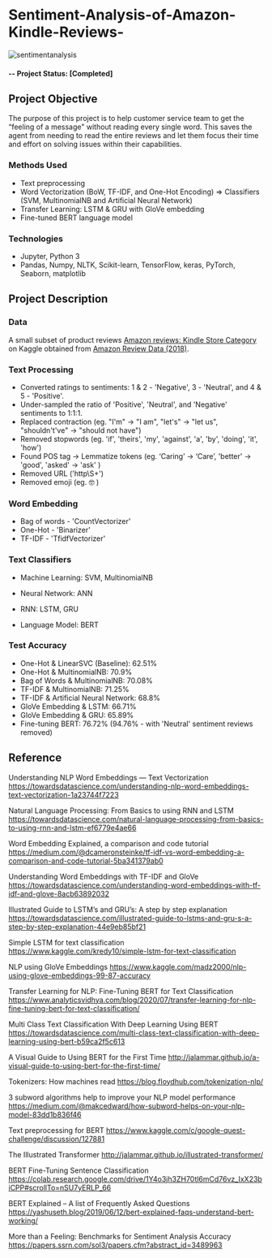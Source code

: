 # Sentiment-Analysis-of-Amazon-Kindle-Reviews-

![sentimentanalysis](https://user-images.githubusercontent.com/49653689/94883213-10b66280-0438-11eb-9eda-f0288f6f91ed.png)

#### -- Project Status: [Completed]

## Project Objective
The purpose of this project is to help customer service team to get the “feeling of a message" without reading every single word. This saves the agent from needing to read the entire reviews and let them focus their time and effort on solving issues within their capabilities. 

### Methods Used
* Text preprocessing 
* Word Vectorization (BoW, TF-IDF, and One-Hot Encoding) => Classifiers (SVM, MultinomialNB and Artificial Neural Network)
* Transfer Learning: LSTM & GRU with GloVe embedding
* Fine-tuned BERT language model

### Technologies

* Jupyter, Python 3
* Pandas, Numpy, NLTK, Scikit-learn, TensorFlow, keras, PyTorch, Seaborn, matplotlib

## Project Description

### Data 

A small subset of product reviews [Amazon reviews: Kindle Store Category](https://www.kaggle.com/bharadwaj6/kindle-reviews/notebooks) on Kaggle obtained from [Amazon Review Data (2018)](https://nijianmo.github.io/amazon/index.html).

### Text Processing

* Converted ratings to sentiments: 1 & 2 - 'Negative', 3 - 'Neutral', and 4 & 5 - 'Positive'.
* Under-sampled the ratio of 'Positive', 'Neutral', and 'Negative' sentiments to 1:1:1.
* Replaced contraction (eg. "I'm" -> "I am", "let's" -> "let us", "shouldn't've" -> "should not have")
* Removed stopwords (eg. 'if', 'theirs', 'my', 'against', 'a', 'by', 'doing', 'it', 'how')
* Found POS tag -> Lemmatize tokens (eg. ‘Caring’ -> ‘Care’, 'better' -> 'good',  'asked' -> 'ask' )
* Removed URL ('http\S+')
* Removed emoji (eg. :nerd_face: )

### Word Embedding

* Bag of words - 'CountVectorizer'
* One-Hot - 'Binarizer'
* TF-IDF - 'TfidfVectorizer'

### Text Classifiers

* Machine Learning: SVM, MultinomialNB

* Neural Network: ANN

* RNN: LSTM, GRU

* Language Model: BERT

### Test Accuracy

* One-Hot & LinearSVC (Baseline): 62.51%
* One-Hot & MultinomialNB: 70.9%
* Bag of Words & MultinomialNB: 70.08%
* TF-IDF & MultinomialNB: 71.25%
* TF-IDF & Artificial Neural Network: 68.8%
* GloVe Embedding & LSTM: 66.71%
* GloVe Embedding & GRU: 65.89%
* Fine-tuning BERT: 76.72% (94.76% - with 'Neutral' sentiment reviews removed)

## Reference

Understanding NLP Word Embeddings — Text Vectorization 
https://towardsdatascience.com/understanding-nlp-word-embeddings-text-vectorization-1a23744f7223

Natural Language Processing: From Basics to using RNN and LSTM 
https://towardsdatascience.com/natural-language-processing-from-basics-to-using-rnn-and-lstm-ef6779e4ae66

Word Embedding Explained, a comparison and code tutorial 
https://medium.com/@dcameronsteinke/tf-idf-vs-word-embedding-a-comparison-and-code-tutorial-5ba341379ab0

Understanding Word Embeddings with TF-IDF and GloVe 
https://towardsdatascience.com/understanding-word-embeddings-with-tf-idf-and-glove-8acb63892032

Illustrated Guide to LSTM’s and GRU’s: A step by step explanation 
https://towardsdatascience.com/illustrated-guide-to-lstms-and-gru-s-a-step-by-step-explanation-44e9eb85bf21

Simple LSTM for text classification 
https://www.kaggle.com/kredy10/simple-lstm-for-text-classification

NLP using GloVe Embeddings 
https://www.kaggle.com/madz2000/nlp-using-glove-embeddings-99-87-accuracy

Transfer Learning for NLP: Fine-Tuning BERT for Text Classification
https://www.analyticsvidhya.com/blog/2020/07/transfer-learning-for-nlp-fine-tuning-bert-for-text-classification/

Multi Class Text Classification With Deep Learning Using BERT
https://towardsdatascience.com/multi-class-text-classification-with-deep-learning-using-bert-b59ca2f5c613

A Visual Guide to Using BERT for the First Time
http://jalammar.github.io/a-visual-guide-to-using-bert-for-the-first-time/

Tokenizers: How machines read 
https://blog.floydhub.com/tokenization-nlp/

3 subword algorithms help to improve your NLP model performance
https://medium.com/@makcedward/how-subword-helps-on-your-nlp-model-83dd1b836f46

Text preprocessing for BERT
https://www.kaggle.com/c/google-quest-challenge/discussion/127881

The Illustrated Transformer
http://jalammar.github.io/illustrated-transformer/

BERT Fine-Tuning Sentence Classification https://colab.research.google.com/drive/1Y4o3jh3ZH70tl6mCd76vz_IxX23biCPP#scrollTo=nSU7yERLP_66

BERT Explained – A list of Frequently Asked Questions
https://yashuseth.blog/2019/06/12/bert-explained-faqs-understand-bert-working/

More than a Feeling: Benchmarks for Sentiment Analysis Accuracy https://papers.ssrn.com/sol3/papers.cfm?abstract_id=3489963

  
